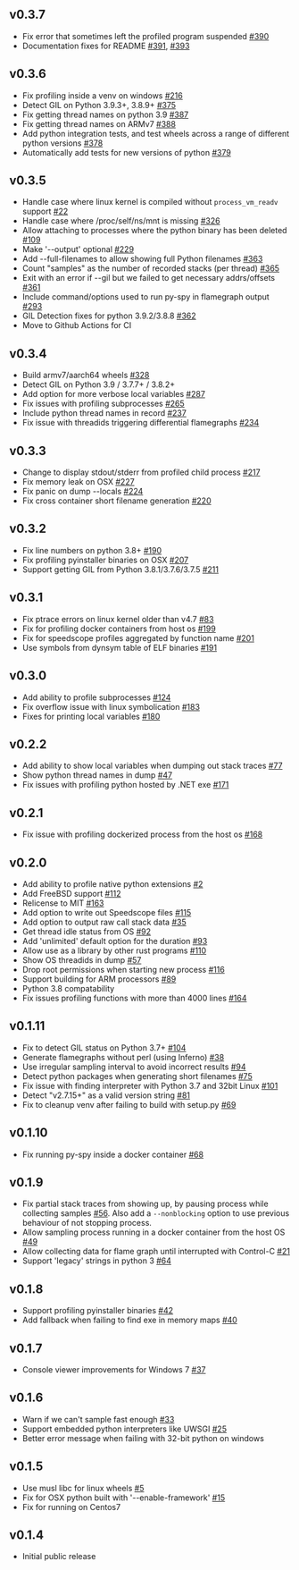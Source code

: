 ## v0.3.7
* Fix error that sometimes left the profiled program suspended [#390](https://github.com/benfred/py-spy/issues/390)
* Documentation fixes for README [#391](https://github.com/benfred/py-spy/issues/391), [#393](https://github.com/benfred/py-spy/issues/393)

## v0.3.6
* Fix profiling inside a venv on windows [#216](https://github.com/benfred/py-spy/issues/216)
* Detect GIL on Python 3.9.3+, 3.8.9+ [#375](https://github.com/benfred/py-spy/issues/375)
* Fix getting thread names on python 3.9 [#387](https://github.com/benfred/py-spy/issues/387)
* Fix getting thread names on ARMv7 [#388](https://github.com/benfred/py-spy/issues/388)
* Add python integration tests, and test wheels across a range of different python versions [#378](https://github.com/benfred/py-spy/pull/378)
* Automatically add tests for new versions of python [#379](https://github.com/benfred/py-spy/pull/379)

## v0.3.5
* Handle case where linux kernel is compiled without ```process_vm_readv``` support  [#22](https://github.com/benfred/py-spy/issues/22)
* Handle case where /proc/self/ns/mnt is missing [#326](https://github.com/benfred/py-spy/issues/326)
* Allow attaching to processes where the python binary has been deleted [#109](https://github.com/benfred/py-spy/issues/109)
* Make '--output' optional [#229](https://github.com/benfred/py-spy/issues/229)
* Add --full-filenames to allow showing full Python filenames [#363](https://github.com/benfred/py-spy/issues/363)
* Count "samples" as the number of recorded stacks (per thread) [#365](https://github.com/benfred/py-spy/issues/365)
* Exit with an error if --gil but we failed to get necessary addrs/offsets [#361](https://github.com/benfred/py-spy/pull/361)
* Include command/options used to run py-spy in flamegraph output [#293](https://github.com/benfred/py-spy/issues/293)
* GIL Detection fixes for python 3.9.2/3.8.8 [#362](https://github.com/benfred/py-spy/pull/362)
* Move to Github Actions for CI

## v0.3.4
* Build armv7/aarch64 wheels [#328](https://github.com/benfred/py-spy/issues/328)
* Detect GIL on Python 3.9 / 3.7.7+ / 3.8.2+
* Add option for more verbose local variables [#287](https://github.com/benfred/py-spy/issues/287)
* Fix issues with profiling subprocesses [#265](https://github.com/benfred/py-spy/issues/265)
* Include python thread names in record [#237](https://github.com/benfred/py-spy/issues/237)
* Fix issue with threadids triggering differential flamegraphs [#234](https://github.com/benfred/py-spy/issues/234)

## v0.3.3

* Change to display stdout/stderr from profiled child process [#217](https://github.com/benfred/py-spy/issues/217)
* Fix memory leak on OSX [#227](https://github.com/benfred/py-spy/issues/227)
* Fix panic on dump --locals [#224](https://github.com/benfred/py-spy/issues/224)
* Fix cross container short filename generation [#220](https://github.com/benfred/py-spy/issues/220)

## v0.3.2

* Fix line numbers on python 3.8+ [#190](https://github.com/benfred/py-spy/issues/190)
* Fix profiling pyinstaller binaries on OSX [#207](https://github.com/benfred/py-spy/issues/207)
* Support getting GIL from Python 3.8.1/3.7.6/3.7.5 [#211](https://github.com/benfred/py-spy/issues/211)

## v0.3.1

* Fix ptrace errors on linux kernel older than v4.7 [#83](https://github.com/benfred/py-spy/issues/83)
* Fix for profiling docker containers from host os [#199](https://github.com/benfred/py-spy/issues/199)
* Fix for speedscope profiles aggregated by function name [#201](https://github.com/benfred/py-spy/issues/201)
* Use symbols from dynsym table of ELF binaries [#191](https://github.com/benfred/py-spy/pull/191)

## v0.3.0

* Add ability to profile subprocesses [#124](https://github.com/benfred/py-spy/issues/124)
* Fix overflow issue with linux symbolication [#183](https://github.com/benfred/py-spy/issues/183)
* Fixes for printing local variables [#180](https://github.com/benfred/py-spy/pull/180)

## v0.2.2

* Add ability to show local variables when dumping out stack traces [#77](https://github.com/benfred/py-spy/issues/77)
* Show python thread names in dump [#47](https://github.com/benfred/py-spy/issues/47)
* Fix issues with profiling python hosted by .NET exe [#171](https://github.com/benfred/py-spy/issues/171)

## v0.2.1

* Fix issue with profiling dockerized process from the host os [#168](https://github.com/benfred/py-spy/issues/168)

## v0.2.0

* Add ability to profile native python extensions [#2](https://github.com/benfred/py-spy/issues/2)
* Add FreeBSD support [#112](https://github.com/benfred/py-spy/issues/112)
* Relicense to MIT [#163](https://github.com/benfred/py-spy/issues/163)
* Add option to write out Speedscope files [#115](https://github.com/benfred/py-spy/issues/115)
* Add option to output raw call stack data [#35](https://github.com/benfred/py-spy/issues/35)
* Get thread idle status from OS [#92](https://github.com/benfred/py-spy/issues/92)
* Add 'unlimited' default option for the duration [#93](https://github.com/benfred/py-spy/issues/93)
* Allow use as a library by other rust programs [#110](https://github.com/benfred/py-spy/issues/110)
* Show OS threadids in dump [#57](https://github.com/benfred/py-spy/issues/57)
* Drop root permissions when starting new process [#116](https://github.com/benfred/py-spy/issues/116)
* Support building for ARM processors [#89](https://github.com/benfred/py-spy/issues/89)
* Python 3.8 compatability
* Fix issues profiling functions with more than 4000 lines [#164](https://github.com/benfred/py-spy/issues/164)

## v0.1.11

* Fix to detect GIL status on Python 3.7+ [#104](https://github.com/benfred/py-spy/pull/104)
* Generate flamegraphs without perl (using Inferno) [#38](https://github.com/benfred/py-spy/issues/38)
* Use irregular sampling interval to avoid incorrect results [#94](https://github.com/benfred/py-spy/issues/94)
* Detect python packages when generating short filenames [#75](https://github.com/benfred/py-spy/issues/75)
* Fix issue with finding interpreter with Python 3.7 and 32bit Linux [#101](https://github.com/benfred/py-spy/issues/101)
* Detect "v2.7.15+" as a valid version string [#81](https://github.com/benfred/py-spy/issues/81)
* Fix to cleanup venv after failing to build with setup.py [#69](https://github.com/benfred/py-spy/issues/69)

## v0.1.10

* Fix running py-spy inside a docker container [#68](https://github.com/benfred/py-spy/issues/68)

## v0.1.9

* Fix partial stack traces from showing up, by pausing process while collecting samples [#56](https://github.com/benfred/py-spy/issues/56). Also add a ```--nonblocking``` option to use previous behaviour of not stopping process.
* Allow sampling process running in a docker container from the host OS [#49](https://github.com/benfred/py-spy/issues/49)
* Allow collecting data for flame graph until interrupted with Control-C  [#21](https://github.com/benfred/py-spy/issues/21)
* Support 'legacy' strings in python 3 [#64](https://github.com/benfred/py-spy/issues/64)

## v0.1.8

* Support profiling pyinstaller binaries [#42](https://github.com/benfred/py-spy/issues/42)
* Add fallback when failing to find exe in memory maps [#40](https://github.com/benfred/py-spy/issues/40)

## v0.1.7

* Console viewer improvements for Windows 7 [#37](https://github.com/benfred/py-spy/issues/37)

## v0.1.6

* Warn if we can't sample fast enough [#33](https://github.com/benfred/py-spy/issues/33)
* Support embedded python interpreters like UWSGI [#25](https://github.com/benfred/py-spy/issues/25)
* Better error message when failing with 32-bit python on windows

## v0.1.5

* Use musl libc for linux wheels [#5](https://github.com/benfred/py-spy/issues/5)
* Fix for OSX python built with '--enable-framework' [#15](https://github.com/benfred/py-spy/issues/15)
* Fix for running on Centos7

## v0.1.4

* Initial public release
